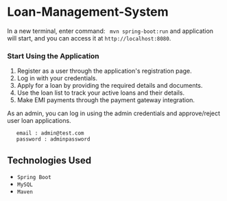 # Loan-Management-System

In a new terminal, enter command: ` mvn spring-boot:run` and application will start, and you can access it at `http://localhost:8080`.



### Start Using the Application

1. Register as a user through the application's registration page.
2. Log in with your credentials.
3. Apply for a loan by providing the required details and documents.
4. Use the loan list to track your active loans and their details.
5. Make EMI payments through the payment gateway integration.

As an admin, you can log in using the admin credentials and approve/reject user loan applications.

```
   email : admin@test.com
   password : adminpassword
```

## Technologies Used

- `Spring Boot`
- `MySQL`
- `Maven`
